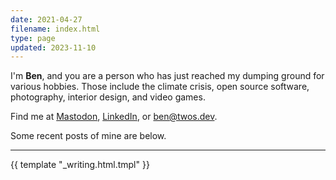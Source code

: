 ```yaml
---
date: 2021-04-27
filename: index.html
type: page
updated: 2023-11-10
---
```


I'm **Ben**,
and you are a person who has just reached my dumping ground for various hobbies.
Those include the climate crisis, open source software, photography, interior
design, and video games.

Find me at [Mastodon](https://hachyderm.io/@glacials),
[LinkedIn](https://linkedin.com/in/ben), or
[ben@twos.dev](mailto:ben@twos.dev).

Some recent posts of mine are below.

---

{{ template "_writing.html.tmpl" }}
